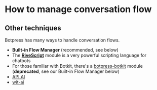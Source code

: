 # How to manage conversation flow

## Other techniques

Botpress has many ways to handle conversation flows. 

- **Built-in Flow Manager** (recommended, see below)
- The [**RiveScript**](https://github.com/botpress/botpress-rivescript) module is a very powerful scripting language for chatbots
- For those familiar with Botkit, there's a [botpress-botkit](https://github.com/botpress/botpress-botkit) module (**deprecated**, see our Built-in Flow Manager below)
- [API.AI](https://github.com/botpress/botpress-api.ai)
- [wit-ai](https://github.com/botpress/botpress-wit)

